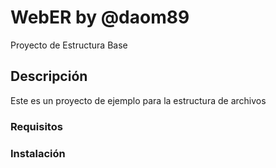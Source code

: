 # WebER by @daom89
Proyecto de Estructura Base

## Descripción
Este es un proyecto de ejemplo para la estructura de archivos

### Requisitos


### Instalación

